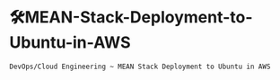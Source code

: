 # 🛠️**MEAN-Stack-Deployment-to-Ubuntu-in-AWS**
`DevOps/Cloud Engineering ~ MEAN Stack Deployment to Ubuntu in AWS`

